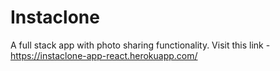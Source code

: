 # Instaclone
A full stack app with photo sharing functionality.
Visit this link - https://instaclone-app-react.herokuapp.com/

